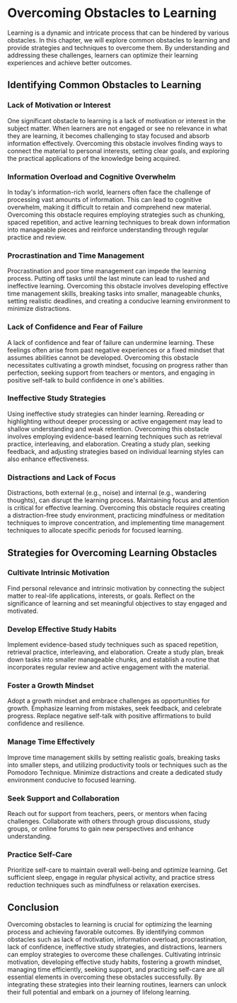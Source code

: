 Overcoming Obstacles to Learning
=========================================

Learning is a dynamic and intricate process that can be hindered by various obstacles. In this chapter, we will explore common obstacles to learning and provide strategies and techniques to overcome them. By understanding and addressing these challenges, learners can optimize their learning experiences and achieve better outcomes.

Identifying Common Obstacles to Learning
----------------------------------------

### Lack of Motivation or Interest

One significant obstacle to learning is a lack of motivation or interest in the subject matter. When learners are not engaged or see no relevance in what they are learning, it becomes challenging to stay focused and absorb information effectively. Overcoming this obstacle involves finding ways to connect the material to personal interests, setting clear goals, and exploring the practical applications of the knowledge being acquired.

### Information Overload and Cognitive Overwhelm

In today's information-rich world, learners often face the challenge of processing vast amounts of information. This can lead to cognitive overwhelm, making it difficult to retain and comprehend new material. Overcoming this obstacle requires employing strategies such as chunking, spaced repetition, and active learning techniques to break down information into manageable pieces and reinforce understanding through regular practice and review.

### Procrastination and Time Management

Procrastination and poor time management can impede the learning process. Putting off tasks until the last minute can lead to rushed and ineffective learning. Overcoming this obstacle involves developing effective time management skills, breaking tasks into smaller, manageable chunks, setting realistic deadlines, and creating a conducive learning environment to minimize distractions.

### Lack of Confidence and Fear of Failure

A lack of confidence and fear of failure can undermine learning. These feelings often arise from past negative experiences or a fixed mindset that assumes abilities cannot be developed. Overcoming this obstacle necessitates cultivating a growth mindset, focusing on progress rather than perfection, seeking support from teachers or mentors, and engaging in positive self-talk to build confidence in one's abilities.

### Ineffective Study Strategies

Using ineffective study strategies can hinder learning. Rereading or highlighting without deeper processing or active engagement may lead to shallow understanding and weak retention. Overcoming this obstacle involves employing evidence-based learning techniques such as retrieval practice, interleaving, and elaboration. Creating a study plan, seeking feedback, and adjusting strategies based on individual learning styles can also enhance effectiveness.

### Distractions and Lack of Focus

Distractions, both external (e.g., noise) and internal (e.g., wandering thoughts), can disrupt the learning process. Maintaining focus and attention is critical for effective learning. Overcoming this obstacle requires creating a distraction-free study environment, practicing mindfulness or meditation techniques to improve concentration, and implementing time management techniques to allocate specific periods for focused learning.

Strategies for Overcoming Learning Obstacles
--------------------------------------------

### Cultivate Intrinsic Motivation

Find personal relevance and intrinsic motivation by connecting the subject matter to real-life applications, interests, or goals. Reflect on the significance of learning and set meaningful objectives to stay engaged and motivated.

### Develop Effective Study Habits

Implement evidence-based study techniques such as spaced repetition, retrieval practice, interleaving, and elaboration. Create a study plan, break down tasks into smaller manageable chunks, and establish a routine that incorporates regular review and active engagement with the material.

### Foster a Growth Mindset

Adopt a growth mindset and embrace challenges as opportunities for growth. Emphasize learning from mistakes, seek feedback, and celebrate progress. Replace negative self-talk with positive affirmations to build confidence and resilience.

### Manage Time Effectively

Improve time management skills by setting realistic goals, breaking tasks into smaller steps, and utilizing productivity tools or techniques such as the Pomodoro Technique. Minimize distractions and create a dedicated study environment conducive to focused learning.

### Seek Support and Collaboration

Reach out for support from teachers, peers, or mentors when facing challenges. Collaborate with others through group discussions, study groups, or online forums to gain new perspectives and enhance understanding.

### Practice Self-Care

Prioritize self-care to maintain overall well-being and optimize learning. Get sufficient sleep, engage in regular physical activity, and practice stress reduction techniques such as mindfulness or relaxation exercises.

Conclusion
----------

Overcoming obstacles to learning is crucial for optimizing the learning process and achieving favorable outcomes. By identifying common obstacles such as lack of motivation, information overload, procrastination, lack of confidence, ineffective study strategies, and distractions, learners can employ strategies to overcome these challenges. Cultivating intrinsic motivation, developing effective study habits, fostering a growth mindset, managing time efficiently, seeking support, and practicing self-care are all essential elements in overcoming these obstacles successfully. By integrating these strategies into their learning routines, learners can unlock their full potential and embark on a journey of lifelong learning.
